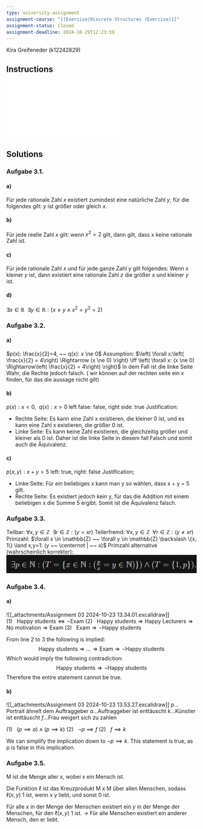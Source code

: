 ```yaml
---
type: university-assignment
assignment-course: "[[Exercise|Discrete Structures (Exercise)]]"
assignment-status: Closed
assignment-deadline: 2024-10-29T12:23:59
---
```

Kira Greifeneder (k12242829)
## Instructions
![](_attachments/blatt03.pdf)
## Solutions
### Aufgabe 3.1.
#### a)
Für jede rationale Zahl $x$ existiert zumindest eine natürliche Zahl $y$, für die folgendes gilt: $y$ ist größer oder gleich $x$.
#### b)
Für jede reelle Zahl $x$ gilt: wenn $x^2 = 2$ gilt, dann gilt, dass x keine rationale Zahl ist.
#### c)
Für jede rationale Zahl $x$ und für jede ganze Zahl y gilt folgendes: Wenn $x$ kleiner $y$ ist, dann existiert eine rationale Zahl $z$ die größer $x$ und kleiner $y$ ist.
#### d)
$\exists x \in \mathbb{R}~~ \exists y \in \mathbb{R}: (x \ne y \land x^2 = y^2 = 2 )$
### Aufgabe 3.2.
#### a)
$p(x): \frac{x}{2}=4, ~~ q(x): x \ne 0$
Assumption: 
$\left( \forall x:\left( \frac{x}{2} = 4\right) \Rightarrow (x \ne 0) \right) \iff \left( \forall x:  (x \ne 0) \Rightarrow\left( \frac{x}{2} = 4\right)  \right)$
In dem Fall ist die linke Seite Wahr, die Rechte jedoch falsch. ( wir können auf der rechten seite ein x finden, für das die aussage nicht gilt)
#### b) 
$p(x): x<0,~~q(x): x>0$
left false: false, right side: true
Justification:
- Rechte Seite: Es kann eine Zahl x existieren, die kleiner 0 ist, und es kann eine Zahl x existieren, die größer 0 ist.
- Linke Seite: Es kann keine Zahl existieren, die gleichzeitig größer und kleiner als 0 ist. Daher ist die linke Seite in diesem fall Falsch und somit auch die Äquivalenz.
#### c)
$p(x, y): x+y = 5$
left: true, right: false
Justification;
- Linke Seite: Für ein beliebiges x kann man y so wählen, dass x + y = 5 gilt.
- Rechte Seite: Es existiert jedoch kein y, für das die Addition mit einem beliebigen x die Summe 5 ergibt. Somit ist die Äquivalenz falsch.
### Aufgabe 3.3.
Teilbar: $\forall x,y \in \mathbb{Z} ~~ \exists r \in \mathbb{Z} : (y = xr)$
Teilerfremd: $\forall x,y \in \mathbb{Z} ~~ \forall r \in \mathbb{Z} : (y \ne xr)$
Primzahl: $\forall x \in \mathbb{Z} ~~ \forall y \in \mathbb{Z} \backslash \{x, 1\} \land x,y>1: (y ~~ \centernot | ~~ x)$
Primzahl alternative (wahrscheinlich korrekter):
![450](_attachments/Pasted%20image%2020241030145445.png)
### Aufgabe 3.4.
#### a)
![[_attachments/Assignment 03 2024-10-23 13.34.01.excalidraw]]
$(1) ~~~ \text{Happy students} \iff \neg\text{Exam}$
$(2) ~~~ \text{Happy students} \Longrightarrow \text{Happy Lecturers} \Longrightarrow \text{No motivation} \Longrightarrow \text{Exam}$
$(3) ~~~  \text{Exam} \Longrightarrow \neg\text{Happy students}$

From line 2 to 3 the following is implied: 
$$\text{Happy students} \Longrightarrow \dots \Longrightarrow \text{Exam} \Longrightarrow \neg\text{Happy students}$$
Which would imply the following contradiction:
$$\text{Happy students} \Longrightarrow \neg\text{Happy students}$$
Therefore the entire statement cannot be true.
#### b)
![[_attachments/Assignment 03 2024-10-23 13.53.27.excalidraw]]
$p \dots \text{Portrait ähnelt dem Auftraggeber}$
$a \dots \text{Auftraggeber ist enttäuscht}$
$k \dots \text{Künstler ist enttäuscht}$
$f \dots \text{Frau weigert sich zu zahlen}$

$(1) ~~~ (p \implies a) \land (p \implies k)$
$(2) ~~~ \neg p \implies f$
$(2) ~~~ f \implies k$

We can simplify the implication down to $\neg p \implies k$. This statement is true, as p is false in this implication.
### Aufgabe 3.5.
M ist die Menge aller x, wobei x ein Mensch ist.

Die Funktion $\ell$ ist das Kreuzprodukt M x M über allen Menschen, sodass $\ell(x, y)$ 1 ist, wenn $x$ $y$ liebt, und sonst 0 ist.

Für alle $x$ in der Menge der Menschen existiert ein $y$ in der Menge der Menschen, für den $\ell(x, y)$ 1 ist. -> Für alle Menschen existiert ein anderer Mensch, den er liebt.